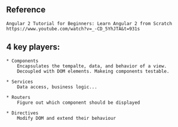 ## Reference
    Angular 2 Tutorial for Beginners: Learn Angular 2 from Scratch
    https://www.youtube.com/watch?v=_-CD_5YhJTA&t=931s

## 4 key players:
    * Components
        Encapsulates the tempalte, data, and behavior of a view.
        Decoupled with DOM elements. Makeing components testable.
    
    * Services
        Data access, business logic...
    
    * Routers
        Figure out which component should be displayed

    * Directives
        Modify DOM and extend their behaviour



    

    
